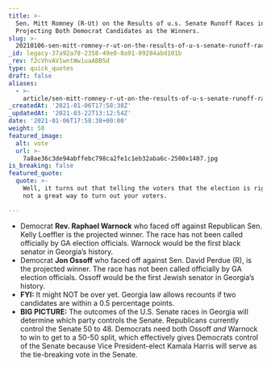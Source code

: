 ```yaml
---
title: >-
  Sen. Mitt Romney (R-Ut) on the Results of u.s. Senate Runoff Races in Georgia,
  Projecting Both Democrat Candidates as the Winners.
slug: >-
  20210106-sen-mitt-romney-r-ut-on-the-results-of-u-s-senate-runoff-races-in-georgia-projecting-both-democrat-candidates-as-the-winners
_id: legacy-37a92a78-2358-49e0-8a91-09284abd101b
_rev: f2cVhvAV1wntWw1uaABB5d
type: quick_quotes
draft: false
aliases:
  - >-
    article/sen-mitt-romney-r-ut-on-the-results-of-u-s-senate-runoff-races-in-georgia-projecting-both-democrat-candidates-as-the-winners/
_createdAt: '2021-01-06T17:58:38Z'
_updatedAt: '2021-03-22T13:12:54Z'
date: '2021-01-06T17:58:38+00:00'
weight: 50
featured_image:
  alt: vote
  url: >-
    7a8ae36c3de94abffebc798ca2fe1c1eb32aba6c-2500x1407.jpg
is_breaking: false
featured_quote:
  quote: >-
    Well, it turns out that telling the voters that the election is rigged is
    not a great way to turn out your voters.

---
```

* Democrat **Rev. Raphael Warnock** who faced off against Republican Sen. Kelly Loeffler is the projected winner. The race has not been called officially by GA election officials. Warnock would be the first black senator in Georgia’s history.
* Democrat **Jon Ossoff** who faced off against Sen. David Perdue (R), is the projected winner. The race has not been called officially by GA election officials. Ossoff would be the first Jewish senator in Georgia’s history.
* **FYI:** It might NOT be over yet. Georgia law allows recounts if two candidates are within a 0.5 percentage points.
* **BIG PICTURE:** The outcomes of the U.S. Senate races in Georgia will determine which party controls the Senate. Republicans currently control the Senate 50 to 48. Democrats need both Ossoff *and* Warnock to win to get to a 50-50 split, which effectively gives Democrats control of the Senate because Vice President-elect Kamala Harris will serve as the tie-breaking vote in the Senate.